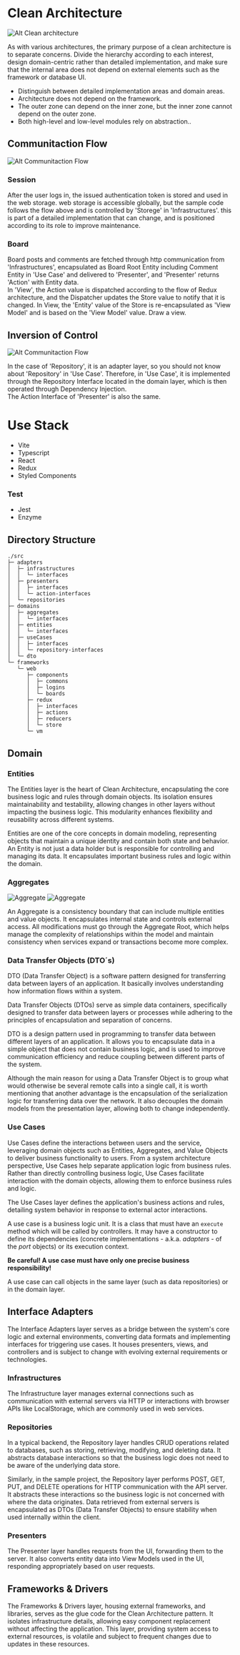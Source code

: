 # Clean Architecture

![Alt Clean architecture](/_assets/clean-architecture.png)

As with various architectures, the primary purpose of a clean architecture is to separate concerns. Divide the hierarchy according to each interest, design domain-centric rather than detailed implementation, and make sure that the internal area does not depend on external elements such as the framework or database UI.

- Distinguish between detailed implementation areas and domain areas.
- Architecture does not depend on the framework.
- The outer zone can depend on the inner zone, but the inner zone cannot depend on the outer zone.
- Both high-level and low-level modules rely on abstraction..

## Communitaction Flow

![Alt Communitaction Flow](/_assets/communication-flow-v6.png)

### Session

After the user logs in, the issued authentication token is stored and used in the web storage. web storage is accessible globally, but the sample code follows the flow above and is controlled by 'Storege' in 'Infrastructures'. this is part of a detailed implementation that can change, and is positioned according to its role to improve maintenance.

### Board

Board posts and comments are fetched through http communication from 'Infrastructures', encapsulated as Board Root Entity including Comment Entity in 'Use Case' and delivered to 'Presenter', and 'Presenter' returns 'Action' with Entity data.  
In 'View', the Action value is dispatched according to the flow of Redux architecture, and the Dispatcher updates the Store value to notify that it is changed. In View, the 'Entity' value of the Store is re-encapsulated as 'View Model' and is based on the 'View Model' value. Draw a view.

## Inversion of Control

![Alt Communitaction Flow](./_assets/inversion-of-control-v2.png)

In the case of 'Repository', it is an adapter layer, so you should not know about 'Repository' in 'Use Case'. Therefore, in 'Use Case', it is implemented through the Repository Interface located in the domain layer, which is then operated through Dependency Injection.  
The Action Interface of 'Presenter' is also the same.

# Use Stack

- Vite
- Typescript
- React
- Redux
- Styled Components

### Test

- Jest
- Enzyme

## Directory Structure

```
./src
├─ adapters
│  ├─ infrastructures
│  │  └─ interfaces
│  ├─ presenters
│  │  ├─ interfaces
│  │  └─ action-interfaces
│  └─ repositories
├─ domains
│  ├─ aggregates
│  │  └─ interfaces
│  ├─ entities
│  │  └─ interfaces
│  ├─ useCases
│  │  ├─ interfaces
│  │  └─ repository-interfaces
│  └─ dto
└─ frameworks
   └─ web
      ├─ components
      │  ├─ commons
      │  ├─ logins
      │  └─ boards
      ├─ redux
      │  ├─ interfaces
      │  ├─ actions
      │  ├─ reducers
      │  └─ store
      └─ vm

```

## Domain

### Entities

The Entities layer is the heart of Clean Architecture, encapsulating the core business logic and rules through domain objects. Its isolation ensures maintainability and testability, allowing changes in other layers without impacting the business logic. This modularity enhances flexibility and reusability across different systems.

Entities are one of the core concepts in domain modeling, representing objects that maintain a unique identity and contain both state and behavior. An Entity is not just a data holder but is responsible for controlling and managing its data. It encapsulates important business rules and logic within the domain.

### Aggregates

![Aggregate](./_assets/aggregate.png#gh-light-mode-only)
![Aggregate](./_assets/aggregate-dark.png#gh-dark-mode-only)

An Aggregate is a consistency boundary that can include multiple entities and value objects. It encapsulates internal state and controls external access. All modifications must go through the Aggregate Root, which helps manage the complexity of relationships within the model and maintain consistency when services expand or transactions become more complex.

### Data Transfer Objects (DTO´s)

DTO (Data Transfer Object) is a software pattern designed for transferring data between layers of an application. It basically involves understanding how information flows within a system.

Data Transfer Objects (DTOs) serve as simple data containers, specifically designed to transfer data between layers or processes while adhering to the principles of encapsulation and separation of concerns.

DTO is a design pattern used in programming to transfer data between different layers of an application. It allows you to encapsulate data in a simple object that does not contain business logic, and is used to improve communication efficiency and reduce coupling between different parts of the system.

Although the main reason for using a Data Transfer Object is to group what would otherwise be several remote calls into a single call, it is worth mentioning that another advantage is the encapsulation of the serialization logic for transferring data over the network. It also decouples the domain models from the presentation layer, allowing both to change independently.

### Use Cases

Use Cases define the interactions between users and the service, leveraging domain objects such as Entities, Aggregates, and Value Objects to deliver business functionality to users. From a system architecture perspective, Use Cases help separate application logic from business rules. Rather than directly controlling business logic, Use Cases facilitate interaction with the domain objects, allowing them to enforce business rules and logic.

The Use Cases layer defines the application's business actions and rules, detailing system behavior in response to external actor interactions.

A use case is a business logic unit. It is a class that must have an `execute` method which will be called by controllers. It may have a constructor to define its dependencies (concrete implementations - a.k.a. _adapters_ - of the _port_ objects) or its execution context.

**Be careful! A use case must have only one precise business responsibility!**

A use case can call objects in the same layer (such as data repositories) or in the domain layer.

## Interface Adapters

The Interface Adapters layer serves as a bridge between the system's core logic and external environments, converting data formats and implementing interfaces for triggering use cases. It houses presenters, views, and controllers and is subject to change with evolving external requirements or technologies.

### Infrastructures

The Infrastructure layer manages external connections such as communication with external servers via HTTP or interactions with browser APIs like LocalStorage, which are commonly used in web services.

### Repositories

In a typical backend, the Repository layer handles CRUD operations related to databases, such as storing, retrieving, modifying, and deleting data. It abstracts database interactions so that the business logic does not need to be aware of the underlying data store.

Similarly, in the sample project, the Repository layer performs POST, GET, PUT, and DELETE operations for HTTP communication with the API server. It abstracts these interactions so the business logic is not concerned with where the data originates. Data retrieved from external servers is encapsulated as DTOs (Data Transfer Objects) to ensure stability when used internally within the client.

### Presenters

The Presenter layer handles requests from the UI, forwarding them to the server. It also converts entity data into View Models used in the UI, responding appropriately based on user requests.

## Frameworks & Drivers

The Frameworks & Drivers layer, housing external frameworks, and libraries, serves as the glue code for the Clean
Architecture pattern. It isolates infrastructure details, allowing easy component replacement without affecting the
application. This layer, providing system access to external resources, is volatile and subject to frequent changes due
to updates in these resources.
